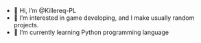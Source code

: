 - 👋 Hi, I’m @Killereq-PL
- 👀 I’m interested in game developing, and I make usually random projects.
- 🌱 I’m currently learning Python programming language
